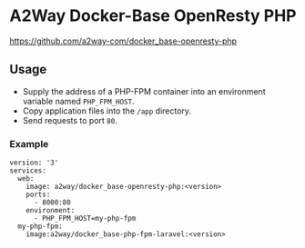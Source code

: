# A2Way Docker-Base OpenResty PHP

https://github.com/a2way-com/docker_base-openresty-php

## Usage

- Supply the address of a PHP-FPM container into an environment variable named `PHP_FPM_HOST`.
- Copy application files into the `/app` directory.
- Send requests to port `80`.

### Example
    version: '3'
    services:
      web:
        image: a2way/docker_base-openresty-php:<version>
        ports:
          - 8000:80
        environment:
          - PHP_FPM_HOST=my-php-fpm
      my-php-fpm:
        image:a2way/docker_base-php-fpm-laravel:<version>
